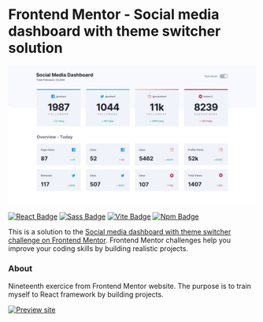 # Frontend Mentor - Social media dashboard with theme switcher solution

![Social media dashboard with theme switcher challenge on Frontend Mentor](ressources/design/desktop-design-light.jpg)

[![React Badge](https://img.shields.io/badge/React-18.2-61DAFB?style=flat-square&logo=react&logoColor=white/)](https://react.dev/)
[![Sass Badge](https://img.shields.io/badge/Sass-1.60-CC6699?style=flat-square&logo=sass&logoColor=white/)](https://sass-lang.com/)
[![Vite Badge](https://img.shields.io/badge/Vite-4.2-646CFF?style=flat-square&logo=vite&logoColor=white/)](https://vitejs.dev/)
[![Npm Badge](https://img.shields.io/badge/npm-6.14-CB3837?style=flat-square&logo=npm&logoColor=white/)](https://www.npmjs.com/)

This is a solution to the [Social media dashboard with theme switcher challenge on Frontend Mentor](https://www.frontendmentor.io/challenges/social-media-dashboard-with-theme-switcher-6oY8ozp_H). Frontend Mentor challenges help you improve your coding skills by building realistic projects.

### About

Nineteenth exercice from Frontend Mentor website. The purpose is to train myself to React framework by building projects.

[![Preview site](https://img.shields.io/badge/Site%20web--e1e3f0?style=for-the-badge&logo=InternetExplorer&logoColor=white)](https://socialmediadashboard.florianjourde.com/)